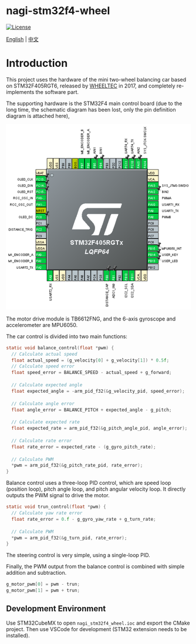 # nagi-stm32f4-wheel

[![License](https://img.shields.io/badge/License-GPL3-blue.svg)](https://www.gnu.org/licenses/gpl-3.0.en.html)

[English](README.md) | [中文](README_CN.md)

# Introduction
This project uses the hardware of the mini two-wheel balancing car based on STM32F405RGT6, released by [WHEELTEC](https://www.wheeltec.net/) in 2017, and completely re-implements the software part.

The supporting hardware is the STM32F4 main control board (due to the long time, the schematic diagram has been lost, only the pin definition diagram is attached here),

![stm32f4_pin](images/stm32f405_config.png)

The motor drive module is TB6612FNG, and the 6-axis gyroscope and accelerometer are MPU6050.

The car control is divided into two main functions:

```c
static void balance_control(float *pwm) {
  // Calculate actual speed
  float actual_speed = (g_velocity[0] + g_velocity[1]) * 0.5f;
  // Calculate speed error
  float speed_error = BALANCE_SPEED - actual_speed + g_forward;

  // Calculate expected angle
  float expected_angle = -arm_pid_f32(&g_velocity_pid, speed_error);

  // Calculate angle error
  float angle_error = BALANCE_PITCH + expected_angle - g_pitch;

  // Calculate expected rate
  float expected_rate = arm_pid_f32(&g_pitch_angle_pid, angle_error);

  // Calculate rate error
  float rate_error = expected_rate - (g_gyro_pitch_rate);

  // Calculate PWM
  *pwm = arm_pid_f32(&g_pitch_rate_pid, rate_error);
}
```

Balance control uses a three-loop PID control, which are speed loop (position loop), pitch angle loop, and pitch angular velocity loop. It directly outputs the PWM signal to drive the motor.

```c
static void trun_control(float *pwm) {
  // Calculate yaw rate error
  float rate_error = 0.f - g_gyro_yaw_rate + g_turn_rate;

  // Calculate PWM
  *pwm = arm_pid_f32(&g_turn_pid, rate_error);
}
```

The steering control is very simple, using a single-loop PID.

Finally, the PWM output from the balance control is combined with simple addition and subtraction.

```c
g_motor_pwm[0] = pwm - trun;
g_motor_pwm[1] = pwm + trun;
```

## Development Environment

Use STM32CubeMX to open `nagi_stm32f4_wheel.ioc` and export the CMake project. Then use VSCode for development (STM32 extension needs to be installed).